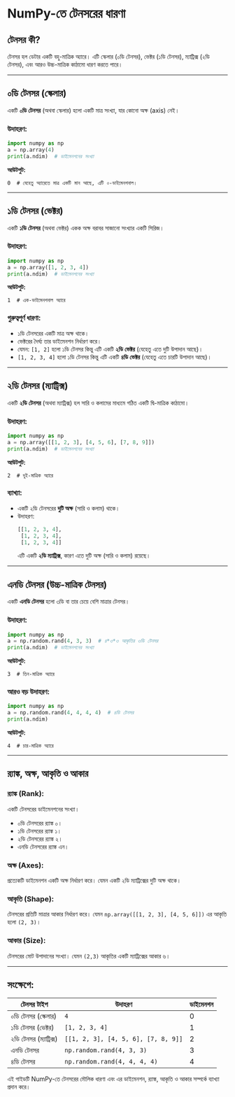 # NumPy-তে টেনসরের ধারণা

## টেনসর কী?
টেনসর হল ডেটার একটি বহু-মাত্রিক অ্যারে। এটি স্কেলার (০ডি টেনসর), ভেক্টর (১ডি টেনসর), ম্যাট্রিক্স (২ডি টেনসর), এবং আরও উচ্চ-মাত্রিক কাঠামো ধারণ করতে পারে।

---

## ০ডি টেনসর (স্কেলার)
একটি **০ডি টেনসর** (অথবা স্কেলার) হলো একটি মাত্র সংখ্যা, যার কোনো অক্ষ (axis) নেই।

### উদাহরণ:
```python
import numpy as np
a = np.array(4)
print(a.ndim)  # ডাইমেনশনের সংখ্যা
```
**আউটপুট:**
```
0  # যেহেতু অ্যারেতে মাত্র একটি মান আছে, এটি ০-ডাইমেনশনাল।
```

---

## ১ডি টেনসর (ভেক্টর)
একটি **১ডি টেনসর** (অথবা ভেক্টর) একক অক্ষ বরাবর সাজানো সংখ্যার একটি সিরিজ।

### উদাহরণ:
```python
import numpy as np
a = np.array([1, 2, 3, 4])
print(a.ndim)  # ডাইমেনশনের সংখ্যা
```
**আউটপুট:**
```
1  # এক-ডাইমেনশনাল অ্যারে
```

### গুরুত্বপূর্ণ ধারণা:
- ১ডি টেনসরের একটি মাত্র অক্ষ থাকে।
- ভেক্টরের দৈর্ঘ্য তার ডাইমেনশন নির্ধারণ করে।
- যেমন: `[1, 2]` হলো ১ডি টেনসর কিন্তু এটি একটি **২ডি ভেক্টর** (যেহেতু এতে দুটি উপাদান আছে)।
- `[1, 2, 3, 4]` হলো ১ডি টেনসর কিন্তু এটি একটি **৪ডি ভেক্টর** (যেহেতু এতে চারটি উপাদান আছে)।

---

## ২ডি টেনসর (ম্যাট্রিক্স)
একটি **২ডি টেনসর** (অথবা ম্যাট্রিক্স) হল সারি ও কলামের মাধ্যমে গঠিত একটি দ্বি-মাত্রিক কাঠামো।

### উদাহরণ:
```python
import numpy as np
a = np.array([[1, 2, 3], [4, 5, 6], [7, 8, 9]])
print(a.ndim)  # ডাইমেনশনের সংখ্যা
```
**আউটপুট:**
```
2  # দুই-মাত্রিক অ্যারে
```

### ব্যাখ্যা:
- একটি ২ডি টেনসরের **দুটি অক্ষ** (সারি ও কলাম) থাকে।
- উদাহরণ:
  ```python
  [[1, 2, 3, 4],
   [1, 2, 3, 4],
   [1, 2, 3, 4]]
  ```
  এটি একটি **২ডি ম্যাট্রিক্স**, কারণ এতে দুটি অক্ষ (সারি ও কলাম) রয়েছে।

---

## এনডি টেনসর (উচ্চ-মাত্রিক টেনসর)
একটি **এনডি টেনসর** হলো ৩ডি বা তার চেয়ে বেশি মাত্রার টেনসর। 

### উদাহরণ:
```python
import numpy as np
a = np.random.rand(4, 3, 3)  # ৪*৩*৩ আকৃতির ৩ডি টেনসর
print(a.ndim)  # ডাইমেনশনের সংখ্যা
```
**আউটপুট:**
```
3  # তিন-মাত্রিক অ্যারে
```

### আরও বড় উদাহরণ:
```python
import numpy as np
a = np.random.rand(4, 4, 4, 4)  # ৪ডি টেনসর
print(a.ndim)
```
**আউটপুট:**
```
4  # চার-মাত্রিক অ্যারে
```

---

## র‍্যাঙ্ক, অক্ষ, আকৃতি ও আকার
### **র‍্যাঙ্ক (Rank)**: 
একটি টেনসরের ডাইমেনশনের সংখ্যা। 
- ০ডি টেনসরের র‍্যাঙ্ক ০।
- ১ডি টেনসরের র‍্যাঙ্ক ১।
- ২ডি টেনসরের র‍্যাঙ্ক ২।
- এনডি টেনসরের র‍্যাঙ্ক এন।

### **অক্ষ (Axes)**: 
প্রত্যেকটি ডাইমেনশন একটি অক্ষ নির্ধারণ করে। যেমন একটি ২ডি ম্যাট্রিক্সের দুটি অক্ষ থাকে।

### **আকৃতি (Shape)**: 
টেনসরের প্রতিটি মাত্রার আকার নির্ধারণ করে। যেমন `np.array([[1, 2, 3], [4, 5, 6]])` এর আকৃতি হলো `(2, 3)`।

### **আকার (Size)**: 
টেনসরের মোট উপাদানের সংখ্যা। যেমন `(2,3)` আকৃতির একটি ম্যাট্রিক্সের আকার ৬।

---

## সংক্ষেপে:
| টেনসর টাইপ | উদাহরণ | ডাইমেনশন |
|------------|---------|------------|
| ০ডি টেনসর (স্কেলার) | `4` | 0 |
| ১ডি টেনসর (ভেক্টর) | `[1, 2, 3, 4]` | 1 |
| ২ডি টেনসর (ম্যাট্রিক্স) | `[[1, 2, 3], [4, 5, 6], [7, 8, 9]]` | 2 |
| এনডি টেনসর | `np.random.rand(4, 3, 3)` | 3 |
| ৪ডি টেনসর | `np.random.rand(4, 4, 4, 4)` | 4 |

এই গাইডটি NumPy-তে টেনসরের মৌলিক ধারণা এবং এর ডাইমেনশন, র‍্যাঙ্ক, আকৃতি ও আকার সম্পর্কে ব্যাখ্যা প্রদান করে।

